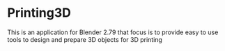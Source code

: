 # Printing3D
This is an application for Blender 2.79 that focus is to provide easy to use tools to design and prepare 3D objects for 3D printing
